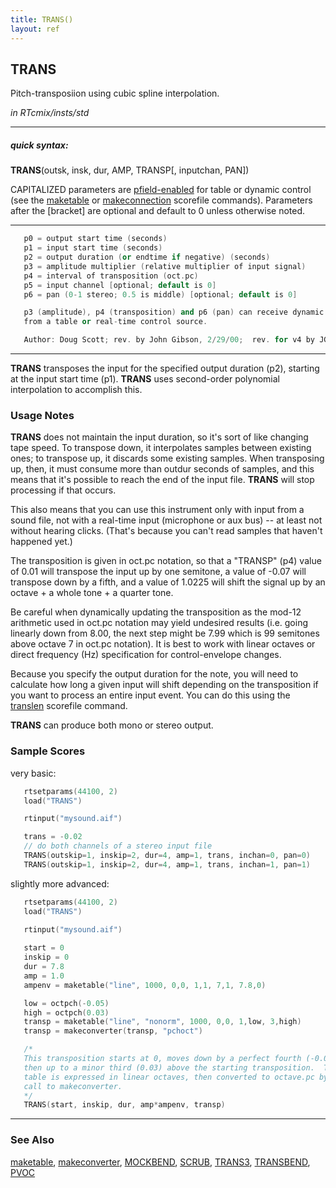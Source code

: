 ```yaml
---
title: TRANS()
layout: ref
---
```


## TRANS

Pitch-transposiion using cubic spline interpolation.

*in RTcmix/insts/std*  
  

-----

##### quick syntax:

**TRANS**(outsk, insk, dur, AMP, TRANSP\[, inputchan, PAN\])

CAPITALIZED parameters are [pfield-enabled](pfield-enabled.html) for
table or dynamic control (see the
[maketable](../scorefile/maketable.html) or
[makeconnection](../scorefile/makeconnection.html) scorefile
commands). Parameters after the \[bracket\] are optional and default to
0 unless otherwise noted.

-----

  

```cpp
   p0 = output start time (seconds)
   p1 = input start time (seconds)
   p2 = output duration (or endtime if negative) (seconds)
   p3 = amplitude multiplier (relative multiplier of input signal)
   p4 = interval of transposition (oct.pc)
   p5 = input channel [optional; default is 0]
   p6 = pan (0-1 stereo; 0.5 is middle) [optional; default is 0]

   p3 (amplitude), p4 (transposition) and p6 (pan) can receive dynamic updates
   from a table or real-time control source.

   Author: Doug Scott; rev. by John Gibson, 2/29/00;  rev. for v4 by JG, 3/27/05
```

  

-----

  
**TRANS** transposes the input for the specified output duration (p2),
starting at the input start time (p1). **TRANS** uses second-order
polynomial interpolation to accomplish this.
<span id="usage_notes"></span>

### Usage Notes

**TRANS** does not maintain the input duration, so it's sort of like
changing tape speed. To transpose down, it interpolates samples between
existing ones; to transpose up, it discards some existing samples. When
transposing up, then, it must consume more than outdur seconds of
samples, and this means that it's possible to reach the end of the input
file. **TRANS** will stop processing if that occurs.

This also means that you can use this instrument only with input from a
sound file, not with a real-time input (microphone or aux bus) -- at
least not without hearing clicks. (That's because you can't read samples
that haven't happened yet.)

The transposition is given in oct.pc notation, so that a "TRANSP" (p4)
value of 0.01 will transpose the input up by one semitone, a value of
-0.07 will transpose down by a fifth, and a value of 1.0225 will shift
the signal up by an octave + a whole tone + a quarter tone.

Be careful when dynamically updating the transposition as the mod-12
arithmetic used in oct.pc notation may yield undesired results (i.e.
going linearly down from 8.00, the next step might be 7.99 which is 99
semitones above octave 7 in oct.pc notation). It is best to work with
linear octaves or direct frequency (Hz) specification for
control-envelope changes.

Because you specify the output duration for the note, you will need to
calculate how long a given input will shift depending on the
transposition if you want to process an entire input event. You can do
this using the [translen](../scorefile/translen.html) scorefile command.

**TRANS** can produce both mono or stereo output.

### Sample Scores

very basic:

```cpp
   rtsetparams(44100, 2)
   load("TRANS")

   rtinput("mysound.aif")

   trans = -0.02
   // do both channels of a stereo input file
   TRANS(outskip=1, inskip=2, dur=4, amp=1, trans, inchan=0, pan=0)
   TRANS(outskip=1, inskip=2, dur=4, amp=1, trans, inchan=1, pan=1)
```

  
  
slightly more advanced:

```cpp
   rtsetparams(44100, 2)
   load("TRANS")
   
   rtinput("mysound.aif")

   start = 0
   inskip = 0
   dur = 7.8
   amp = 1.0
   ampenv = maketable("line", 1000, 0,0, 1,1, 7,1, 7.8,0)

   low = octpch(-0.05)
   high = octpch(0.03)
   transp = maketable("line", "nonorm", 1000, 0,0, 1,low, 3,high)
   transp = makeconverter(transp, "pchoct")

   /*
   This transposition starts at 0, moves down by a perfect fourth (-0.05),
   then up to a minor third (0.03) above the starting transposition.  The
   table is expressed in linear octaves, then converted to octave.pc by the
   call to makeconverter.
   */
   TRANS(start, inskip, dur, amp*ampenv, transp)
```

  

-----

### See Also

[maketable](../scorefile/maketable.html),
[makeconverter](../scorefile/makeconverter.html),
[MOCKBEND](MOCKBEND.html), [SCRUB](SCRUB.html), [TRANS3](TRANS3.html),
[TRANSBEND](TRANSBEND.html), [PVOC](PVOC.html)
